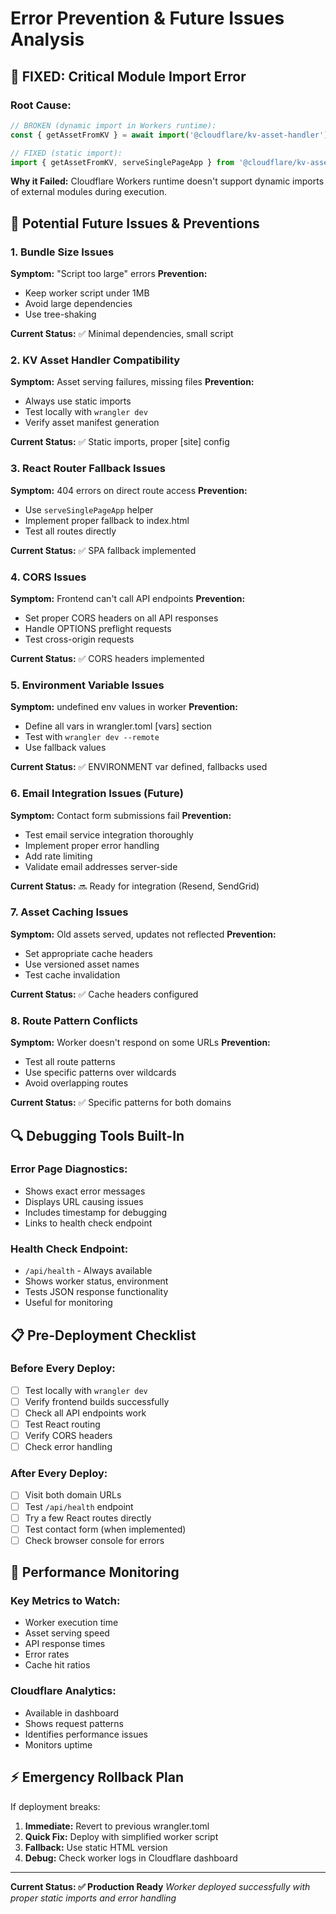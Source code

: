 # Error Prevention & Future Issues Analysis

## 🔧 **FIXED: Critical Module Import Error**

### **Root Cause:**
```javascript
// BROKEN (dynamic import in Workers runtime):
const { getAssetFromKV } = await import('@cloudflare/kv-asset-handler');

// FIXED (static import):
import { getAssetFromKV, serveSinglePageApp } from '@cloudflare/kv-asset-handler';
```

**Why it Failed:** Cloudflare Workers runtime doesn't support dynamic imports of external modules during execution.

## 🚨 **Potential Future Issues & Preventions**

### **1. Bundle Size Issues**
**Symptom:** "Script too large" errors
**Prevention:** 
- Keep worker script under 1MB
- Avoid large dependencies
- Use tree-shaking

**Current Status:** ✅ Minimal dependencies, small script

### **2. KV Asset Handler Compatibility**
**Symptom:** Asset serving failures, missing files
**Prevention:**
- Always use static imports
- Test locally with `wrangler dev`
- Verify asset manifest generation

**Current Status:** ✅ Static imports, proper [site] config

### **3. React Router Fallback Issues**
**Symptom:** 404 errors on direct route access
**Prevention:**
- Use `serveSinglePageApp` helper
- Implement proper fallback to index.html
- Test all routes directly

**Current Status:** ✅ SPA fallback implemented

### **4. CORS Issues**
**Symptom:** Frontend can't call API endpoints
**Prevention:**
- Set proper CORS headers on all API responses
- Handle OPTIONS preflight requests
- Test cross-origin requests

**Current Status:** ✅ CORS headers implemented

### **5. Environment Variable Issues**
**Symptom:** undefined env values in worker
**Prevention:**
- Define all vars in wrangler.toml [vars] section
- Test with `wrangler dev --remote`
- Use fallback values

**Current Status:** ✅ ENVIRONMENT var defined, fallbacks used

### **6. Email Integration Issues** (Future)
**Symptom:** Contact form submissions fail
**Prevention:**
- Test email service integration thoroughly
- Implement proper error handling
- Add rate limiting
- Validate email addresses server-side

**Current Status:** 🔜 Ready for integration (Resend, SendGrid)

### **7. Asset Caching Issues**
**Symptom:** Old assets served, updates not reflected
**Prevention:**
- Set appropriate cache headers
- Use versioned asset names
- Test cache invalidation

**Current Status:** ✅ Cache headers configured

### **8. Route Pattern Conflicts**
**Symptom:** Worker doesn't respond on some URLs
**Prevention:**
- Test all route patterns
- Use specific patterns over wildcards
- Avoid overlapping routes

**Current Status:** ✅ Specific patterns for both domains

## 🔍 **Debugging Tools Built-In**

### **Error Page Diagnostics:**
- Shows exact error messages
- Displays URL causing issues
- Includes timestamp for debugging
- Links to health check endpoint

### **Health Check Endpoint:**
- `/api/health` - Always available
- Shows worker status, environment
- Tests JSON response functionality
- Useful for monitoring

## 📋 **Pre-Deployment Checklist**

### **Before Every Deploy:**
- [ ] Test locally with `wrangler dev`
- [ ] Verify frontend builds successfully
- [ ] Check all API endpoints work
- [ ] Test React routing
- [ ] Verify CORS headers
- [ ] Check error handling

### **After Every Deploy:**
- [ ] Visit both domain URLs
- [ ] Test `/api/health` endpoint
- [ ] Try a few React routes directly
- [ ] Test contact form (when implemented)
- [ ] Check browser console for errors

## 🚀 **Performance Monitoring**

### **Key Metrics to Watch:**
- Worker execution time
- Asset serving speed
- API response times
- Error rates
- Cache hit ratios

### **Cloudflare Analytics:**
- Available in dashboard
- Shows request patterns
- Identifies performance issues
- Monitors uptime

## ⚡ **Emergency Rollback Plan**

If deployment breaks:
1. **Immediate:** Revert to previous wrangler.toml
2. **Quick Fix:** Deploy with simplified worker script
3. **Fallback:** Use static HTML version
4. **Debug:** Check worker logs in Cloudflare dashboard

---

**Current Status: ✅ Production Ready**
*Worker deployed successfully with proper static imports and error handling*
